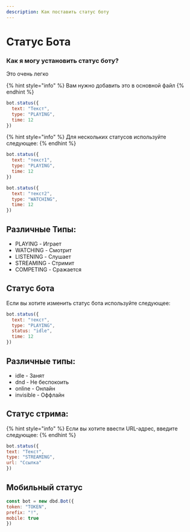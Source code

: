 ```yaml
---
description: Как поставить статус боту
---
```


# Статус Бота

### Как я могу установить статус боту? 

Это очень легко

{% hint style="info" %}
Вам нужно добавить это в основной файл
{% endhint %}

```javascript
bot.status({
  text: "Текст",
  type: "PLAYING",
  time: 12
})
```

{% hint style="info" %}
Для нескольких статусов используйте следующее:
{% endhint %}

```javascript
bot.status({
  text: "текст1",
  type: "PLAYING",
  time: 12
})

bot.status({
  text: "текст2",
  type: "WATCHING",
  time: 12
})
```

## Различные Типы:

* PLAYING - Играет
* WATCHING - Смотрит
* LISTENING - Слушает
* STREAMING - Стримит
* COMPETING - Сражается

## Статус бота

Если вы хотите изменить статус бота используйте следующее:

```javascript
bot.status({
  text: "текст",
  type: "PLAYING",
  status: "idle",
  time: 12
})
```

## Различные типы:

* idle - Занят
* dnd - Не беспокоить
* online - Онлайн
* invisible - Оффлайн

## Статус стрима:

{% hint style="info" %}
Если вы хотите ввести URL-адрес, введите следующее:
{% endhint %}

```javascript
bot.status({
text: "Текст", 
type: "STREAMING", 
url: "Ссылка"
})
```

## Мобильный статус

```javascript
const bot = new dbd.Bot({
token: "TOKEN", 
prefix: "!",
mobile: true
})
```

